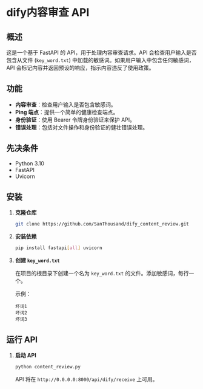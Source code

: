# dify内容审查 API

## 概述

这是一个基于 FastAPI 的 API，用于处理内容审查请求。API 会检查用户输入是否包含从文件 (`key_word.txt`) 中加载的敏感词。如果用户输入中包含任何敏感词，API 会标记内容并返回预设的响应，指示内容违反了使用政策。

## 功能

- **内容审查**：检查用户输入是否包含敏感词。
- **Ping 端点**：提供一个简单的健康检查端点。
- **身份验证**：使用 Bearer 令牌身份验证来保护 API。
- **错误处理**：包括对文件操作和身份验证的健壮错误处理。

## 先决条件

- Python 3.10
- FastAPI
- Uvicorn

## 安装

1. **克隆仓库**

   ```bash
   git clone https://github.com/SanThousand/dify_content_review.git
   ```

2. **安装依赖**

   ```bash
   pip install fastapi[all] uvicorn
   ```

3. **创建 `key_word.txt`**

   在项目的根目录下创建一个名为 `key_word.txt` 的文件。添加敏感词，每行一个。

   示例：
   ```
   坏词1
   坏词2
   坏词3
   ```

## 运行 API

1. **启动 API**

   ```bash
   python content_review.py
   ```

   API 将在 `http://0.0.0.0:8000/api/dify/receive` 上可用。
